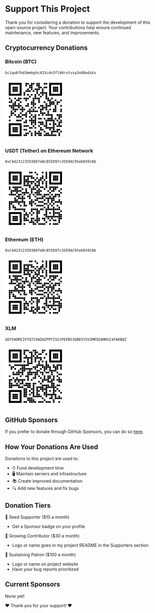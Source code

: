 # Support This Project

Thank you for considering a donation to support the development of this open-source project. Your contributions help ensure continued maintenance, new features, and improvements.

## Cryptocurrency Donations

### Bitcoin (BTC)

`bc1qu6fkd3mmkphc433c4n3fl84rvtvsa3n08wdsks`

<img src="https://raw.githubusercontent.com/bartoffw/instabook/main/assets/btc-qr.png" alt="Bitcoin QR Code" width="200"/>

### USDT (Tether) on Ethereum Network

`0xC4423123593807eBc855D97c35E9AC95eb03910b`

<img src="https://raw.githubusercontent.com/bartoffw/instabook/main/assets/usdt-qr.png" alt="USDT QR Code" width="200"/>

### Ethereum (ETH)

`0xC4423123593807eBc855D97c35E9AC95eb03910b`

<img src="https://raw.githubusercontent.com/bartoffw/instabook/main/assets/eth-qr.png" alt="Ethereum QR Code" width="200"/>

### XLM

`GDY5HOMIIP7Q725WZAZPPFISUJPEFBS3QBESYSVIMR5EAMHSI4FAKBQZ`

<img src="https://raw.githubusercontent.com/bartoffw/instabook/main/assets/xlm-qr.png" alt="XLM QR Code" width="200"/>

## GitHub Sponsors

If you prefer to donate through GitHub Sponsors, you can do so [here](https://github.com/sponsors/bartoffw).

## How Your Donations Are Used

Donations to this project are used to:

- ⏰ Fund development time
- 🖥️ Maintain servers and infrastructure
- 📚 Create improved documentation
- 🔍 Add new features and fix bugs

## Donation Tiers

🌱 Seed Supporter ($10 a month)

- Get a Sponsor badge on your profile

🌿 Growing Contributor ($30 a month)

- Logo or name goes in my project README in the Supporters section

🌳 Sustaining Patron ($100 a month)

- Logo or name on project website
- Have your bug reports prioritized

## Current Sponsors

None yet!

❤️ Thank you for your support! ❤️